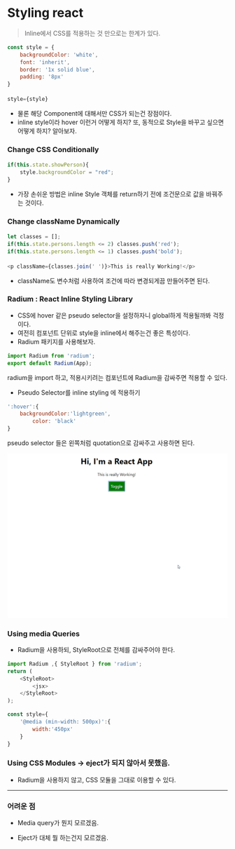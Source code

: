 # Styling react

> Inline에서 CSS를 적용하는 것 만으로는 한계가 있다.

```javascript
const style = {
    backgroundColor: 'white',
    font: 'inherit',
    border: '1x solid blue',
    padding: '8px'
}

style={style}
```

- 물론 해당 Component에 대해서만 CSS가 되는건 장점이다.
- inline style이라 hover 이런거 어떻게 하지? 또, 동적으로 Style을 바꾸고 싶으면 어떻게 하지? 알아보자.



### Change CSS Conditionally

```javascript
if(this.state.showPerson){
    style.backgroundColor = "red";
}
```

- 가장 손쉬운 방법은 inline Style 객체를 return하기 전에 조건문으로 값을 바꿔주는 것이다.



### Change className Dynamically

```javascript
let classes = [];
if(this.state.persons.length <= 2) classes.push('red');
if(this.state.persons.length <= 1) classes.push('bold');

<p className={classes.join(' ')}>This is really Working!</p>
```

- className도 변수처럼 사용하여 조건에 따라 변경되게끔 만들어주면 된다.



### Radium : React Inline Styling Library

- CSS에 hover 같은 pseudo selector을 설정하자니 global하게 적용될까봐 걱정이다.
- 여전히 컴포넌트 단위로 style을 inline에서 해주는건 좋은 특성이다.
- Radium 패키지를 사용해보자.



```javascript
import Radium from 'radium';
export default Radium(App);
```

radium을 import 하고, 적용시키려는 컴포넌트에 Radium을 감싸주면 적용할 수 있다.



- Pseudo Selector를 inline styling 에 적용하기

```javascript
':hover':{
    backgroundColor:'lightgreen',
        color: 'black'
}
```

pseudo selector 들은 왼쪽처럼 quotation으로 감싸주고 사용하면 된다.



![](./Images/changeCSS.gif)

### Using media Queries

- Radium을 사용하되, StyleRoot으로 전체를 감싸주어야 한다.

```javascript
import Radium ,{ StyleRoot } from 'radium';
return (
    <StyleRoot>
    	<jsx>
    </StyleRoot>
);
```

```javascript
const style={
    '@media (min-width: 500px)':{
        width:'450px'
    }
}
```



### Using CSS Modules -> eject가 되지 않아서 못했음.

- Radium을 사용하지 않고, CSS 모듈을 그대로 이용할 수 있다.



---------------------------------

### 어려운 점

- Media query가 뭔지 모르겠음.

- Eject가 대체 뭘 하는건지 모르겠음.